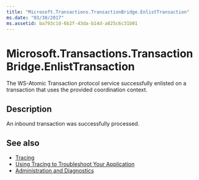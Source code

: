 ```yaml
---
title: "Microsoft.Transactions.TransactionBridge.EnlistTransaction"
ms.date: "03/30/2017"
ms.assetid: ba793c1d-6b2f-43da-b14d-a825c6c31b01
---
```

# Microsoft.Transactions.TransactionBridge.EnlistTransaction
The WS-Atomic Transaction protocol service successfully enlisted on a transaction that uses the provided coordination context.  
  
## Description  
 An inbound transaction was successfully processed.  
  
## See also

- [Tracing](index.md)
- [Using Tracing to Troubleshoot Your Application](using-tracing-to-troubleshoot-your-application.md)
- [Administration and Diagnostics](../index.md)
